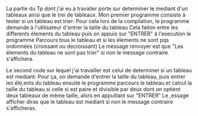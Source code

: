 La partie du Tp dont j'ai eu à travaller porte sur determiner le mediant d'un  tableaux ainsi que le trei de tableaux.
Mon premier programme consiste à tester si   un tableau est trier:
    Pour cela lors de la compilation, le programme demande à l'utilisateur d'entrer la taille du tableau
    Cela faiton entre les differents élements du tableau puis on appuis sur "ENTRER"
    à l'execution le programme Parcours tous  le tableau et si les élements ne sont pqs ordonnées (croissant ou decroissant) Le message renvoyer est que "Les élements du tableau ne sont pas trier" si non le message contraire s'affichera.

Le second code sur lequel j'ai travailler est celui de determiner si un tableau est mediant:
    Pour ça, on demande d'entrer la taille du tableau, puis entrer les éle,ents du tableau
    ensuite le programme parcours le tableau et calcul la taille du tableau
    si celle si est paire et divisible par deux dont on optient deux tableaux de mème taille, 
    alors en appuillant sur "ENTRER" Le ,essage afficher diras que le tableau est mediant si non le message contraire s'afficheras. 
